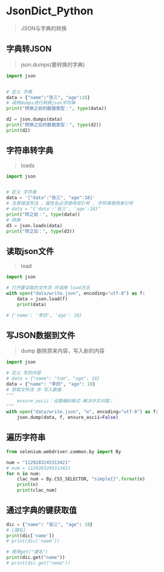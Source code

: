 # JsonDict_Python 
> JSON与字典的转换


## 字典转JSON

> json.dumps(要转换的字典)

```python
import json


# 定义 字典
data = {"name":"张三", "age":18}
# 调用dumps进行转换json字符串
print("转换之前的数据类型：", type(data))

d2 = json.dumps(data)
print("转换之后的数据类型：", type(d2))
print(d2)
```

## 字符串转字典

> loads

```python
import json


# 定义 字符串
data = '{"data":"张三", "age":18}'
# 注意错误写法 ，属性名必须使用双引号 , 字符串使用单引号
# data = "{'data':'张三', 'age':18}"
print("转之前：", type(data))
# 转换
d3 = json.loads(data)
print("转之后：", type(d3))
```

## 读取json文件

> load

```python
import json

# 打开要读取的文件流 并调用 load方法
with open("data/write.json", encoding="utf-8") as f:
    data = json.load(f)
    print(data) 

# {'name': '李四', 'age': 18}

```


## 写JSON数据到文件

> dump  删除原来内容，写入新的内容

```python
import json

# 定义 写的内容
# data = {"name": "tom", "age": 18}
data = {"name": "李四", "age": 18}
# 获取文件流 并 写入数据
"""
    ensure_ascii：设置编码格式-解决中文问题；
"""
with open("data/write.json", "w", encoding="utf-8") as f:
    json.dump(data, f, ensure_ascii=False)

```


## 遍历字符串

```python
from selenium.webdriver.common.by import By

num = "1129283245313421"
# num = 1129283245313421
for n in num:
    clac_num = By.CSS_SELECTOR, "simple{}".format(n)
    print(n)
    print(clac_num)

```


## 通过字典的键获取值

```python
dic = {"name": "张三", "age": 18}
# [键名]
print(dic['name'])
# print(dic['naem'])

# 使用get("键名")
print(dic.get("name"))
# print(dic.get("nema"))

```
